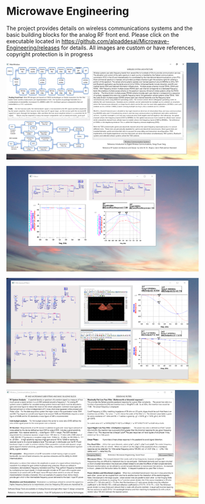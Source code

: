 # Microwave Engineering

The project provides details on wireless communications systems and the basic building blocks for the analog RF front end.  Please click on the executable located in https://github.com/alpaddesai/Microwave-Engineering/releases for details.  All images are custom or have references, copyright protection is in progress

![image](MainWindow.png)

![image](DesigningFilters.png)

![image](Microwave_Filters_ADS.png)

![image](WirelesssCommunications.png)

